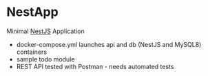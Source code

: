 # NestApp

Minimal [NestJS](https://docs.nestjs.com/) Application
- docker-compose.yml launches api and db (NestJS and MySQL8) containers
- sample todo module
- REST API tested with Postman - needs automated tests
